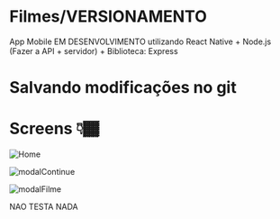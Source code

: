 # Filmes/VERSIONAMENTO
App Mobile EM DESENVOLVIMENTO utilizando React Native + Node.js (Fazer a API + servidor) + Biblioteca: Express

# Salvando modificações no git

# Screens 👇🏾

![Home](https://github.com/saviosoaresc/Filmes/assets/62923486/57401bfe-ca57-43e4-aaf8-5bb91f1ee369)


![modalContinue](https://github.com/saviosoaresc/Filmes/assets/62923486/170da685-29ba-45cf-afb1-7dade99b9cbf)



![modalFilme](https://github.com/saviosoaresc/Filmes/assets/62923486/58072b57-44b4-42be-993b-17c22692bbbe)


NAO TESTA NADA
